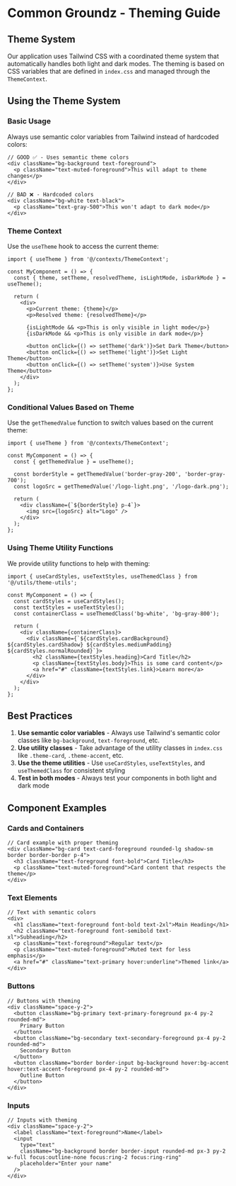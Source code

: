 
# Common Groundz - Theming Guide

## Theme System

Our application uses Tailwind CSS with a coordinated theme system that automatically handles both light and dark modes. The theming is based on CSS variables that are defined in `index.css` and managed through the `ThemeContext`.

## Using the Theme System

### Basic Usage

Always use semantic color variables from Tailwind instead of hardcoded colors:

```tsx
// GOOD ✅ - Uses semantic theme colors
<div className="bg-background text-foreground">
  <p className="text-muted-foreground">This will adapt to theme changes</p>
</div>

// BAD ❌ - Hardcoded colors
<div className="bg-white text-black">
  <p className="text-gray-500">This won't adapt to dark mode</p>
</div>
```

### Theme Context

Use the `useTheme` hook to access the current theme:

```tsx
import { useTheme } from '@/contexts/ThemeContext';

const MyComponent = () => {
  const { theme, setTheme, resolvedTheme, isLightMode, isDarkMode } = useTheme();
  
  return (
    <div>
      <p>Current theme: {theme}</p>
      <p>Resolved theme: {resolvedTheme}</p>
      
      {isLightMode && <p>This is only visible in light mode</p>}
      {isDarkMode && <p>This is only visible in dark mode</p>}
      
      <button onClick={() => setTheme('dark')}>Set Dark Theme</button>
      <button onClick={() => setTheme('light')}>Set Light Theme</button>
      <button onClick={() => setTheme('system')}>Use System Theme</button>
    </div>
  );
};
```

### Conditional Values Based on Theme

Use the `getThemedValue` function to switch values based on the current theme:

```tsx
import { useTheme } from '@/contexts/ThemeContext';

const MyComponent = () => {
  const { getThemedValue } = useTheme();
  
  const borderStyle = getThemedValue('border-gray-200', 'border-gray-700');
  const logoSrc = getThemedValue('/logo-light.png', '/logo-dark.png');
  
  return (
    <div className={`${borderStyle} p-4`}>
      <img src={logoSrc} alt="Logo" />
    </div>
  );
};
```

### Using Theme Utility Functions

We provide utility functions to help with theming:

```tsx
import { useCardStyles, useTextStyles, useThemedClass } from '@/utils/theme-utils';

const MyComponent = () => {
  const cardStyles = useCardStyles();
  const textStyles = useTextStyles();
  const containerClass = useThemedClass('bg-white', 'bg-gray-800');
  
  return (
    <div className={containerClass}>
      <div className={`${cardStyles.cardBackground} ${cardStyles.cardShadow} ${cardStyles.mediumPadding} ${cardStyles.normalRounded}`}>
        <h2 className={textStyles.heading}>Card Title</h2>
        <p className={textStyles.body}>This is some card content</p>
        <a href="#" className={textStyles.link}>Learn more</a>
      </div>
    </div>
  );
};
```

## Best Practices

1. **Use semantic color variables** - Always use Tailwind's semantic color classes like `bg-background`, `text-foreground`, etc.
2. **Use utility classes** - Take advantage of the utility classes in `index.css` like `.theme-card`, `.theme-accent`, etc.
3. **Use the theme utilities** - Use `useCardStyles`, `useTextStyles`, and `useThemedClass` for consistent styling
4. **Test in both modes** - Always test your components in both light and dark mode

## Component Examples

### Cards and Containers
```tsx
// Card example with proper theming
<div className="bg-card text-card-foreground rounded-lg shadow-sm border border-border p-4">
  <h3 className="text-foreground font-bold">Card Title</h3>
  <p className="text-muted-foreground">Card content that respects the theme</p>
</div>
```

### Text Elements
```tsx
// Text with semantic colors
<div>
  <h1 className="text-foreground font-bold text-2xl">Main Heading</h1>
  <h2 className="text-foreground font-semibold text-xl">Subheading</h2>
  <p className="text-foreground">Regular text</p>
  <p className="text-muted-foreground">Muted text for less emphasis</p>
  <a href="#" className="text-primary hover:underline">Themed link</a>
</div>
```

### Buttons
```tsx
// Buttons with theming
<div className="space-y-2">
  <button className="bg-primary text-primary-foreground px-4 py-2 rounded-md">
    Primary Button
  </button>
  <button className="bg-secondary text-secondary-foreground px-4 py-2 rounded-md">
    Secondary Button
  </button>
  <button className="border border-input bg-background hover:bg-accent hover:text-accent-foreground px-4 py-2 rounded-md">
    Outline Button
  </button>
</div>
```

### Inputs
```tsx
// Inputs with theming
<div className="space-y-2">
  <label className="text-foreground">Name</label>
  <input 
    type="text" 
    className="bg-background border border-input rounded-md px-3 py-2 w-full focus:outline-none focus:ring-2 focus:ring-ring"
    placeholder="Enter your name" 
  />
</div>
```
